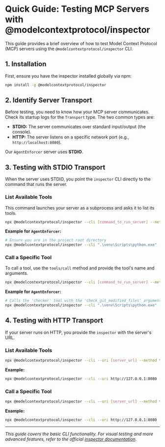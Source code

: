 # Quick Guide: Testing MCP Servers with @modelcontextprotocol/inspector

This guide provides a brief overview of how to test Model Context Protocol (MCP) servers using the `@modelcontextprotocol/inspector` CLI.

## 1. Installation

First, ensure you have the inspector installed globally via npm:

```sh
npm install -g @modelcontextprotocol/inspector
```

## 2. Identify Server Transport

Before testing, you need to know how your MCP server communicates. Check its startup logs for the `Transport` type. The two common types are:
- **STDIO:** The server communicates over standard input/output (the console).
- **HTTP:** The server listens on a specific network port (e.g., `http://localhost:8080`).

Our `AgentEnforcer` server uses **STDIO**.

## 3. Testing with STDIO Transport

When the server uses STDIO, you point the `inspector` CLI directly to the command that runs the server.

### List Available Tools

This command launches your server as a subprocess and asks it to list its tools.

```sh
npx @modelcontextprotocol/inspector --cli [command_to_run_server] --method tools/list
```

**Example for `AgentEnforcer`:**
```sh
# Ensure you are in the project root directory
npx @modelcontextprotocol/inspector --cli ".\venv\Scripts\python.exe" -m "enforcer.mcp_server" --method tools/list
```

### Call a Specific Tool

To call a tool, use the `tools/call` method and provide the tool's name and arguments.

```sh
npx @modelcontextprotocol/inspector --cli [command_to_run_server] --method tools/call --tool-name [tool_name] --tool-arg [arg_name]=[arg_value]
```

**Example for `AgentEnforcer`:**
```sh
# Calls the 'checker' tool with the 'check_git_modified_files' argument
npx @modelcontextprotocol/inspector --cli ".\venv\Scripts\python.exe" -m "enforcer.mcp_server" --method tools/call --tool-name checker --tool-arg check_git_modified_files=true
```

## 4. Testing with HTTP Transport

If your server runs on HTTP, you provide the `inspector` with the server's URL.

### List Available Tools
```sh
npx @modelcontextprotocol/inspector --cli --uri [server_url] --method tools/list
```
**Example:**
```sh
npx @modelcontextprotocol/inspector --cli --uri http://127.0.0.1:8080 --method tools/list
```

### Call a Specific Tool
```sh
npx @modelcontextprotocol/inspector --cli --uri [server_url] --method tools/call --tool-name [tool_name] --tool-arg [arg_name]=[arg_value]
```
**Example:**
```sh
npx @modelcontextprotocol/inspector --cli --uri http://127.0.0.1:8080 --method tools/call --tool-name my_tool --tool-arg param1=value1
```

---
*This guide covers the basic CLI functionality. For visual testing and more advanced features, refer to the official [inspector documentation](https://github.com/modelcontextprotocol/inspector).* 